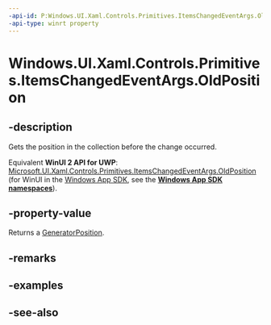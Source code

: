 ```yaml
---
-api-id: P:Windows.UI.Xaml.Controls.Primitives.ItemsChangedEventArgs.OldPosition
-api-type: winrt property
---
```


<!-- Property syntax
public Windows.UI.Xaml.Controls.Primitives.GeneratorPosition OldPosition { get; }
-->

# Windows.UI.Xaml.Controls.Primitives.ItemsChangedEventArgs.OldPosition

## -description
Gets the position in the collection before the change occurred.

Equivalent **WinUI 2 API for UWP**: [Microsoft.UI.Xaml.Controls.Primitives.ItemsChangedEventArgs.OldPosition](/windows/winui/api/microsoft.ui.xaml.controls.primitives.itemschangedeventargs.oldposition) (for WinUI in the [Windows App SDK](/windows/apps/windows-app-sdk/), see the **[Windows App SDK namespaces](/windows/windows-app-sdk/api/winrt/)**).

## -property-value
Returns a [GeneratorPosition](generatorposition.md).

## -remarks

## -examples

## -see-also
